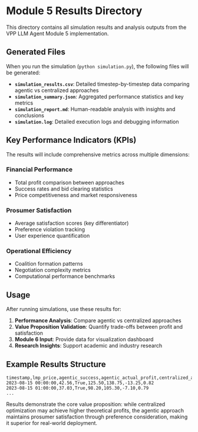 # Module 5 Results Directory

This directory contains all simulation results and analysis outputs from the VPP LLM Agent Module 5 implementation.

## Generated Files

When you run the simulation (`python simulation.py`), the following files will be generated:

- **`simulation_results.csv`**: Detailed timestep-by-timestep data comparing agentic vs centralized approaches
- **`simulation_summary.json`**: Aggregated performance statistics and key metrics
- **`simulation_report.md`**: Human-readable analysis with insights and conclusions
- **`simulation.log`**: Detailed execution logs and debugging information

## Key Performance Indicators (KPIs)

The results will include comprehensive metrics across multiple dimensions:

### Financial Performance
- Total profit comparison between approaches
- Success rates and bid clearing statistics
- Price competitiveness and market responsiveness

### Prosumer Satisfaction
- Average satisfaction scores (key differentiator)
- Preference violation tracking
- User experience quantification

### Operational Efficiency
- Coalition formation patterns
- Negotiation complexity metrics
- Computational performance benchmarks

## Usage

After running simulations, use these results for:

1. **Performance Analysis**: Compare agentic vs centralized approaches
2. **Value Proposition Validation**: Quantify trade-offs between profit and satisfaction
3. **Module 6 Input**: Provide data for visualization dashboard
4. **Research Insights**: Support academic and industry research

## Example Results Structure

```csv
timestamp,lmp_price,agentic_success,agentic_actual_profit,centralized_actual_profit,profit_difference,satisfaction_difference
2023-08-15 00:00:00,42.56,True,125.50,138.75,-13.25,0.82
2023-08-15 01:00:00,37.03,True,98.20,105.30,-7.10,0.79
...
```

Results demonstrate the core value proposition: while centralized optimization may achieve higher theoretical profits, the agentic approach maintains prosumer satisfaction through preference consideration, making it superior for real-world deployment.
